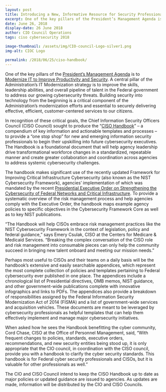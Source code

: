 ```yaml
---
layout: post
title: Introducing a New, Informative Resource for Security Professionals
excerpt: One of the key pillars of the President’s Management Agenda is to Modernize IT to Improve Productivity and Security. A central pillar of the Administration’s IT Modernization strategy is to improve the skills, leadership abilities, and overall pipeline of talent in the Federal government to address our growing cybersecurity threats.
date: June 26, 2018
display-date: 26 June 2018
author: CIO Council Operations
tags: ciso cybersecurity 2018

image-thumbnail: /assets/img/CIO-council-Logo-silver1.png
img-alt: CIOC Logo

permalink: /2018/06/25/ciso-handbook/
---
```

One of the key pillars of the [President’s Management Agenda](https://www.performance.gov/PMA/) is to [Modernize IT to Improve Productivity and Security](https://www.performance.gov/CAP/CAP_goal_1.html). A central pillar of the Administration’s IT Modernization strategy is to improve the skills, leadership abilities, and overall pipeline of talent in the Federal government to address our growing cybersecurity threats. Building security into technology from the beginning is a critical component of the Administration’s modernization efforts and essential to securely delivering effective, efficient, customer-centered services to our citizens.

In recognition of these critical goals, the Chief Information Security Officers Council (CISO Council) sought to produce the “[CISO Handbook]({{site.baseurl}}/ciso-handbook/)” – a compendium of key information and actionable templates and processes – to provide a “one stop shop” for new and emerging information security professionals to begin their upskilling into future cybersecurity executives. The Handbook is a foundational document that will help agency leadership drive transformational workforce changes in a standardized, repeatable manner and create greater collaboration and coordination across agencies to address systemic cybersecurity challenges.

The handbook makes significant use of the recently updated Framework for Improving Critical Infrastructure Cybersecurity (also known as the NIST Cybersecurity Framework), agencies’ implementation of which was mandated by the recent [Presidential Executive Order on Strengthening the Cybersecurity of Federal Networks and Critical Infrastructure](https://www.whitehouse.gov/presidential-actions/presidential-executive-order-strengthening-cybersecurity-federal-networks-critical-infrastructure/). To provide a systematic overview of the risk management process and help agencies comply with the Executive Order, the handbook maps example agency policies to specific objectives in the Cybersecurity Framework Core as well as to key NIST publications.

“The Handbook will help CISOs embrace risk management practices like the NIST Cybersecurity Framework in the context of legislation, policy and federal guidance,” says Emery Csulak, CISO at the Centers for Medicare & Medicaid Services. “Breaking the complex conversation of the CISO role and risk management into consumable pieces can only help the community succeed in bringing new talent onboard and meeting our mission needs.”

Perhaps most useful to CISOs and their teams on a daily basis will be the handbook’s extensive and easily searchable appendices, which represent the most complete collection of policies and templates pertaining to Federal cybersecurity ever published in one place. The appendices include a chronological list of Presidential directives, OMB memos, NIST guidance, and other government-wide publications complete with innovative infographics and links to PDFs. The appendices also provide a breakdown of responsibilities assigned by the Federal Information Security Modernization Act of 2014 (FISMA) and a list of government-wide services and acquisition vehicles. These documents are meant to be leveraged by cybersecurity professionals as helpful templates that can help them effectively implement and manage major cybersecurity initiatives.

When asked how he sees the Handbook benefitting the cyber community, Cord Chase, CISO at the Office of Personnel Management, said, “With frequent changes to policies, standards, executive orders, recommendations, and new security entities being stood up, it is only appropriate that the CIO council, in coordination with the CISO council, provide you with a handbook to clarify the cyber security standards. This handbook is for Federal cyber security professionals and CISOs, but it is valuable for other professionals as well.”

The CIO and CISO Council intend to keep the CISO Handbook up to date as major policies or updated guidance are issued to agencies. As updates are made, information will be distributed by the CIO and CISO Councils.
